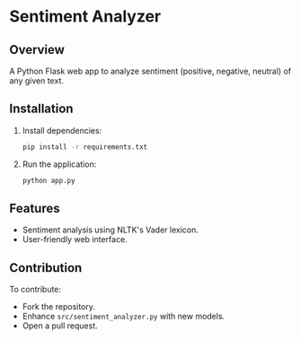 # Sentiment Analyzer

## Overview

A Python Flask web app to analyze sentiment (positive, negative, neutral) of any given text.

## Installation

1. Install dependencies:
   ```bash
   pip install -r requirements.txt
   ```

2. Run the application:
   ```bash
   python app.py
   ```

## Features

- Sentiment analysis using NLTK's Vader lexicon.
- User-friendly web interface.

## Contribution

To contribute:
- Fork the repository.
- Enhance `src/sentiment_analyzer.py` with new models.
- Open a pull request.
